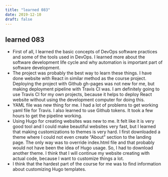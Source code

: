 ```yaml
---
title: "learned 083"
date: 2019-12-10
draft: false
---
```

## learned 083
+ First of all, I learned the basic concepts of DevOps software practices and some of the tools used in DevOps. I learned more about the software development life cycle and why automation is important part of software development.
+ The project was probably the best way to learn these things. I have done website with React in similar method as the course project. Deploying the project with Github gh-pages was not new for me, but making deployment pipeline with Travis CI was. I am definitely going to use Travis CI for my own projects, because it helps to deploy React website without using the development computer for doing this.
+ YAML file was new thing for me. I had a lot of problems to get working yaml file for Travis. I also learned to use Github tokens. It took a few hours to get the pipeline working.
+ Using Hugo for creating websites was new to me. It felt like it is very good tool and I could make beautiful websites very fast, but I learned that making customizations to themes is very hard. I first downloaded a theme where I could not even create “About” section to the landing page. The only way was to override index.html file and that probably would not have been the idea of Hugo usage. So, I had to download another theme. I think that I will continue my website creating with actual code, because I want to customize things a lot.
+ I think that the hardest part of the course for me was to find information about customizing Hugo templates.
